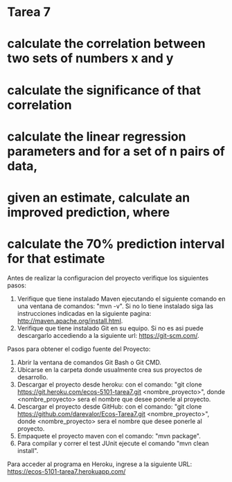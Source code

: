 # Tarea 7 
#	calculate the correlation between two sets of numbers x and y
#	calculate the significance of that correlation
#	calculate the linear regression parameters   and   for a set of n pairs of data,
#	given an estimate,   calculate an improved prediction,   where
#	calculate the 70% prediction interval for that estimate


Antes de realizar la configuracion del proyecto verifique los siguientes pasos:

1. Verifique que tiene instalado Maven ejecutando el siguiente comando en una ventana de comandos: "mvn -v". Si no lo tiene instalado siga las instrucciones indicadas en la siguiente pagina: http://maven.apache.org/install.html.
2. Verifique que tiene instalado Git en su equipo. Si no es asi puede descargarlo accediendo a la siguiente url: https://git-scm.com/.

Pasos para obtener el codigo fuente del Proyecto:

1. Abrir la ventana de comandos Git Bash o Git CMD. 
2. Ubicarse en la carpeta donde usualmente crea sus proyectos de desarrollo.
3. Descargar el proyecto desde heroku: con el comando: "git clone https://git.heroku.com/ecos-5101-tarea7.git <nombre_proyecto>", donde <nombre_proyecto> sera el nombre que desee ponerle al proyecto.
4. Descargar el proyecto desde GitHub: con el comando: "git clone https://github.com/darevalor/Ecos-Tarea7.git <nombre_proyecto>", donde <nombre_proyecto> sera el nombre que desee ponerle al proyecto.
4. Empaquete el proyecto maven con el comando: "mvn package".
5. Para compilar y correr el test JUnit ejecute el comando "mvn clean install".

Para acceder al programa en Heroku, ingrese a la siguiente URL: https://ecos-5101-tarea7.herokuapp.com/